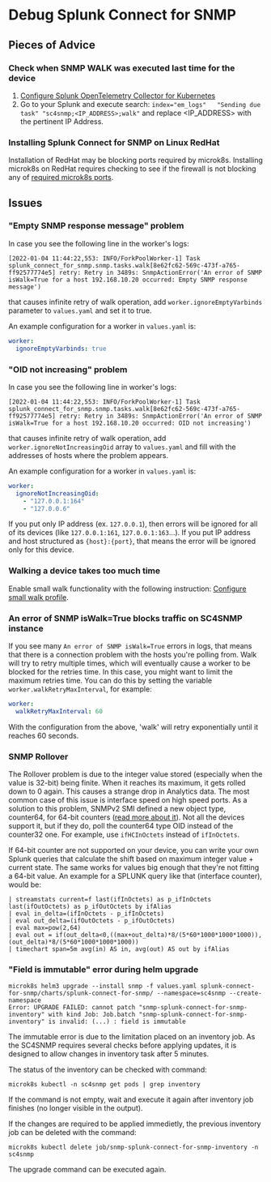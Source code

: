 # Debug Splunk Connect for SNMP

## Pieces of Advice

### Check when SNMP WALK was executed last time for the device
1. [Configure Splunk OpenTelemetry Collector for Kubernetes](gettingstarted/sck-installation.md)
2. Go to your Splunk and execute search: `index="em_logs"   "Sending due task" "sc4snmp;<IP_ADDRESS>;walk"` 
and replace <IP_ADDRESS> with the pertinent IP Address. 

### Installing Splunk Connect for SNMP on Linux RedHat 
Installation of RedHat may be blocking ports required by microk8s. Installing microk8s on RedHat 
requires checking to see if the firewall is not blocking any of [required microk8s ports](https://microk8s.io/docs/ports). 

## Issues

### "Empty SNMP response message" problem
In case you see the following line in the worker's logs:

```log
[2022-01-04 11:44:22,553: INFO/ForkPoolWorker-1] Task splunk_connect_for_snmp.snmp.tasks.walk[8e62fc62-569c-473f-a765-ff92577774e5] retry: Retry in 3489s: SnmpActionError('An error of SNMP isWalk=True for a host 192.168.10.20 occurred: Empty SNMP response message')
```
that causes infinite retry of walk operation, add `worker.ignoreEmptyVarbinds` parameter to `values.yaml` and set it to true.

An example configuration for a worker in `values.yaml` is:

```yaml
worker:
  ignoreEmptyVarbinds: true
```

### "OID not increasing" problem
In case you see the following line in worker's logs:

```log
[2022-01-04 11:44:22,553: INFO/ForkPoolWorker-1] Task splunk_connect_for_snmp.snmp.tasks.walk[8e62fc62-569c-473f-a765-ff92577774e5] retry: Retry in 3489s: SnmpActionError('An error of SNMP isWalk=True for a host 192.168.10.20 occurred: OID not increasing')
```
that causes infinite retry of walk operation, add `worker.ignoreNotIncreasingOid` array to `values.yaml` and fill with the addresses of hosts where the problem appears.

An example configuration for a worker in `values.yaml` is:

```yaml
worker:
  ignoreNotIncreasingOid:
    - "127.0.0.1:164"
    - "127.0.0.6"
```

If you put only IP address (ex. `127.0.0.1`), then errors will be ignored for all of its devices (like `127.0.0.1:161`, 
`127.0.0.1:163`...). If you put IP address and host structured as `{host}:{port}`, that means the error will be ignored only for this device.

### Walking a device takes too much time

Enable small walk functionality with the following instruction: [Configure small walk profile](../configuration/configuring-profiles/#walk-profile). 

### An error of SNMP isWalk=True blocks traffic on SC4SNMP instance

If you see many `An error of SNMP isWalk=True` errors in logs, that means that there is a connection problem with the hosts you're polling from.
Walk will try to retry multiple times, which will eventually cause a worker to be blocked for the retries time. In this case, you might want to limit
the maximum retries time. You can do this by setting the variable `worker.walkRetryMaxInterval`, for example:

```yaml
worker:
  walkRetryMaxInterval: 60
```

With the configuration from the above, 'walk' will retry exponentially until it reaches 60 seconds.

### SNMP Rollover
The Rollover problem is due to the integer value stored (especially when the value is 32-bit) being finite. 
When it reaches its maximum, it gets rolled down to 0 again. This causes a strange drop in Analytics data.
The most common case of this issue is interface speed on high speed ports. As a solution to this problem, SNMPv2 SMI defined a new object type, counter64, for 64-bit counters ([read more about it](https://www.cisco.com/c/en/us/support/docs/ip/simple-network-management-protocol-snmp/26007-faq-snmpcounter.html)).
Not all the devices support it, but if they do, poll the counter64 type OID instead of the counter32 one. 
For example, use `ifHCInOctets` instead of `ifInOctets`.

If 64-bit counter are not supported on your device, you can write your own Splunk queries that calculate the shift based on
maximum integer value + current state. The same works for values big enough that they're not fitting a 64-bit value.
An example for a SPLUNK query like that (interface counter), would be:

```
| streamstats current=f last(ifInOctets) as p_ifInOctets last(ifOutOctets) as p_ifOutOctets by ifAlias             
| eval in_delta=(ifInOctets - p_ifInOctets)
| eval out_delta=(ifOutOctets - p_ifOutOctets)
| eval max=pow(2,64)
| eval out = if(out_delta<0,((max+out_delta)*8/(5*60*1000*1000*1000)),(out_delta)*8/(5*60*1000*1000*1000))
| timechart span=5m avg(in) AS in, avg(out) AS out by ifAlias
```
### "Field is immutable" error during helm upgrade

```
microk8s helm3 upgrade --install snmp -f values.yaml splunk-connect-for-snmp/charts/splunk-connect-for-snmp/ --namespace=sc4snmp --create-namespace
Error: UPGRADE FAILED: cannot patch "snmp-splunk-connect-for-snmp-inventory" with kind Job: Job.batch "snmp-splunk-connect-for-snmp-inventory" is invalid: (...) : field is immutable
```

The immutable error is due to the limitation placed on an inventory job. As the SC4SNMP requires several checks before applying updates, it is designed to allow changes in inventory task after 5 minutes. 

The status of the inventory can be checked with command:
```
microk8s kubectl -n sc4snmp get pods | grep inventory
```
If the command is not empty, wait and execute it again after inventory job finishes (no longer visible in the output).

If the changes are required to be applied immedietly, the previous inventory job can be deleted with the command:
```
microk8s kubectl delete job/snmp-splunk-connect-for-snmp-inventory -n sc4snmp
```
The upgrade command can be executed again. 